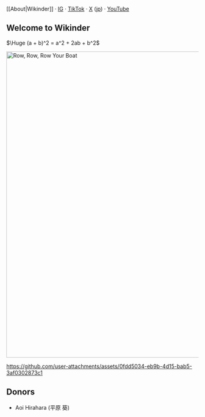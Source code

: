 [[About|Wikinder]] · [IG](https://www.instagram.com/wikindergarten/) · [TikTok](https://www.tiktok.com/@wikinder) · [X](https://x.com/wikinder) ([jp](https://x.com/wikinderjp)) · [YouTube](https://www.youtube.com/@wikinder)

## Welcome to Wikinder

$\Huge (a + b)^2 = a^2 + 2ab + b^2$

<img alt="Row, Row, Row Your Boat" src="https://github.com/user-attachments/assets/7c208576-7d65-4960-8c0a-c597dfa118db" width="800">

https://github.com/user-attachments/assets/0fdd5034-eb9b-4d15-bab5-3af0302873c1

## Donors

* Aoi Hirahara (平原 葵)

